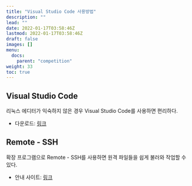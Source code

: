 ```yaml
---
title: "Visual Studio Code 사용방법"
description: ""
lead: ""
date: 2022-01-17T03:58:46Z
lastmod: 2022-01-17T03:58:46Z
draft: false
images: []
menu: 
  docs:
    parent: "competition"
weight: 33
toc: true
---
```



## Visual Studio Code

리눅스 에디터가 익숙하지 않은 경우 Visual Studio Code를 사용하면 편리하다.

* 다운로드: [링크](https://code.visualstudio.com)

## Remote - SSH

확장 프로그램으로 Remote - SSH를 사용하면 원격 파일들을 쉽게 불러와 작업할 수 있다.

* 안내 사이트: [링크](https://marketplace.visualstudio.com/items?itemName=ms-vscode-remote.remote-ssh)